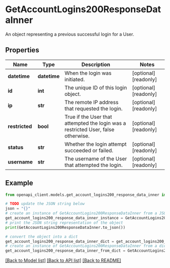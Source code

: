 # GetAccountLogins200ResponseDataInner

An object representing a previous successful login for a User.

## Properties

Name | Type | Description | Notes
------------ | ------------- | ------------- | -------------
**datetime** | **datetime** | When the login was initiated. | [optional] [readonly] 
**id** | **int** | The unique ID of this login object. | [optional] [readonly] 
**ip** | **str** | The remote IP address that requested the login. | [optional] [readonly] 
**restricted** | **bool** | True if the User that attempted the login was a restricted User, false otherwise. | [optional] [readonly] 
**status** | **str** | Whether the login attempt succeeded or failed. | [optional] [readonly] 
**username** | **str** | The username of the User that attempted the login. | [optional] [readonly] 

## Example

```python
from openapi_client.models.get_account_logins200_response_data_inner import GetAccountLogins200ResponseDataInner

# TODO update the JSON string below
json = "{}"
# create an instance of GetAccountLogins200ResponseDataInner from a JSON string
get_account_logins200_response_data_inner_instance = GetAccountLogins200ResponseDataInner.from_json(json)
# print the JSON string representation of the object
print(GetAccountLogins200ResponseDataInner.to_json())

# convert the object into a dict
get_account_logins200_response_data_inner_dict = get_account_logins200_response_data_inner_instance.to_dict()
# create an instance of GetAccountLogins200ResponseDataInner from a dict
get_account_logins200_response_data_inner_from_dict = GetAccountLogins200ResponseDataInner.from_dict(get_account_logins200_response_data_inner_dict)
```
[[Back to Model list]](../README.md#documentation-for-models) [[Back to API list]](../README.md#documentation-for-api-endpoints) [[Back to README]](../README.md)


